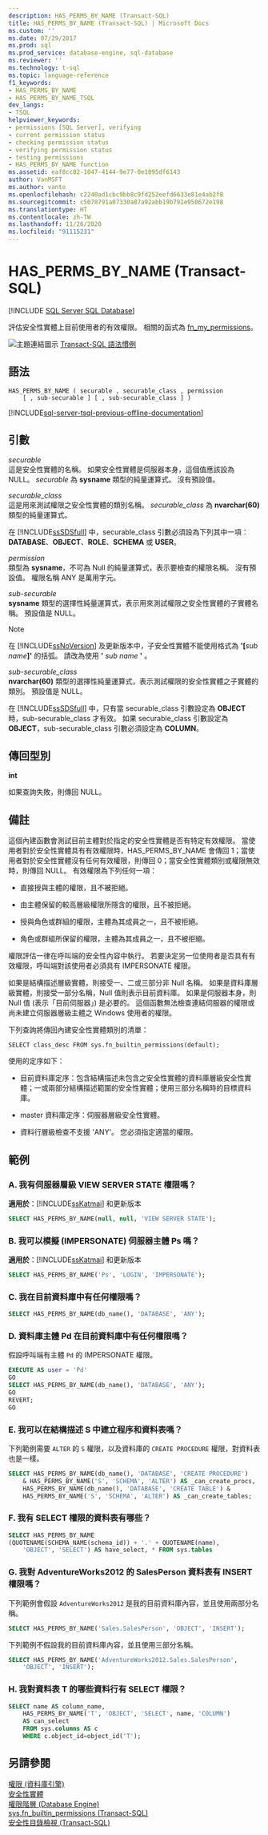 ```yaml
---
description: HAS_PERMS_BY_NAME (Transact-SQL)
title: HAS_PERMS_BY_NAME (Transact-SQL) | Microsoft Docs
ms.custom: ''
ms.date: 07/29/2017
ms.prod: sql
ms.prod_service: database-engine, sql-database
ms.reviewer: ''
ms.technology: t-sql
ms.topic: language-reference
f1_keywords:
- HAS_PERMS_BY_NAME
- HAS_PERMS_BY_NAME_TSQL
dev_langs:
- TSQL
helpviewer_keywords:
- permissions [SQL Server], verifying
- current permission status
- checking permission status
- verifying permission status
- testing permissions
- HAS_PERMS_BY_NAME function
ms.assetid: eaf8cc82-1047-4144-9e77-0e1095df6143
author: VanMSFT
ms.author: vanto
ms.openlocfilehash: c2240ad1cbc9bb8c9fd252eefd6633e81e4ab2f8
ms.sourcegitcommit: c5078791a07330a87a92abb19b791e950672e198
ms.translationtype: HT
ms.contentlocale: zh-TW
ms.lasthandoff: 11/26/2020
ms.locfileid: "91115231"
---
```

# <a name="has_perms_by_name-transact-sql"></a>HAS_PERMS_BY_NAME (Transact-SQL)
[!INCLUDE [SQL Server SQL Database](../../includes/applies-to-version/sql-asdb.md)]

  評估安全性實體上目前使用者的有效權限。 相關的函式為 [fn_my_permissions](../../relational-databases/system-functions/sys-fn-my-permissions-transact-sql.md)。  
  
 ![主題連結圖示](../../database-engine/configure-windows/media/topic-link.gif "主題連結圖示") [Transact-SQL 語法慣例](../../t-sql/language-elements/transact-sql-syntax-conventions-transact-sql.md)  
  
## <a name="syntax"></a>語法  
  
```syntaxsql
HAS_PERMS_BY_NAME ( securable , securable_class , permission    
    [ , sub-securable ] [ , sub-securable_class ] )  
```  
  
[!INCLUDE[sql-server-tsql-previous-offline-documentation](../../includes/sql-server-tsql-previous-offline-documentation.md)]

## <a name="arguments"></a>引數
 *securable*  
 這是安全性實體的名稱。 如果安全性實體是伺服器本身，這個值應該設為 NULL。 *securable* 為 **sysname** 類型的純量運算式。 沒有預設值。  
  
 *securable_class*  
 這是用來測試權限之安全性實體的類別名稱。 *securable_class* 為 **nvarchar(60)** 類型的純量運算式。  
  
 在 [!INCLUDE[ssSDSfull](../../includes/sssdsfull-md.md)] 中，securable_class 引數必須設為下列其中一項：**DATABASE**、**OBJECT**、**ROLE**、**SCHEMA** 或 **USER**。  
  
 *permission*  
 類型為 **sysname**，不可為 Null 的純量運算式，表示要檢查的權限名稱。 沒有預設值。 權限名稱 ANY 是萬用字元。  
  
 *sub-securable*  
 **sysname** 類型的選擇性純量運算式，表示用來測試權限之安全性實體的子實體名稱。 預設值是 NULL。  
  
> [!NOTE]  
>  在 [!INCLUDE[ssNoVersion](../../includes/ssnoversion-md.md)] 及更新版本中，子安全性實體不能使用格式為 **'[**_sub name_**]'** 的括弧。 請改為使用 **'** _sub name_ **'** 。  
  
 *sub-securable_class*  
 **nvarchar(60)** 類型的選擇性純量運算式，表示測試權限的安全性實體之子實體的類別。 預設值是 NULL。  
  
 在 [!INCLUDE[ssSDSfull](../../includes/sssdsfull-md.md)] 中，只有當 securable_class 引數設定為 **OBJECT** 時，sub-securable_class 才有效。 如果 securable_class 引數設定為 **OBJECT**，sub-securable_class 引數必須設定為 **COLUMN**。  
  
## <a name="return-types"></a>傳回型別  
 **int**  
  
 如果查詢失敗，則傳回 NULL。  
  
## <a name="remarks"></a>備註  
 這個內建函數會測試目前主體對於指定的安全性實體是否有特定有效權限。 當使用者對於安全性實體具有有效權限時，HAS_PERMS_BY_NAME 會傳回 1；當使用者對於安全性實體沒有任何有效權限，則傳回 0；當安全性實體類別或權限無效時，則傳回 NULL。 有效權限為下列任何一項：  
  
-   直接授與主體的權限，且不被拒絕。  
  
-   由主體保留的較高層級權限所隱含的權限，且不被拒絕。  
  
-   授與角色或群組的權限，主體為其成員之一，且不被拒絕。  
  
-   角色或群組所保留的權限，主體為其成員之一，且不被拒絕。  
  
 權限評估一律在呼叫端的安全性內容中執行。 若要決定另一位使用者是否具有有效權限，呼叫端對該使用者必須具有 IMPERSONATE 權限。  
  
 如果是結構描述層級實體，則接受一、二或三部分非 Null 名稱。 如果是資料庫層級實體，則接受一部分名稱，Null 值則表示目前資料庫。 如果是伺服器本身，則 Null 值 (表示「目前伺服器」) 是必要的。 這個函數無法檢查連結伺服器的權限或尚未建立伺服器層級主體之 Windows 使用者的權限。  
  
 下列查詢將傳回內建安全性實體類別的清單：  
  
```  
SELECT class_desc FROM sys.fn_builtin_permissions(default);  
```  
  
 使用的定序如下：  
  
-   目前資料庫定序：包含結構描述未包含之安全性實體的資料庫層級安全性實體；一或兩部分結構描述範圍的安全性實體；使用三部分名稱時的目標資料庫。  
  
-   master 資料庫定序：伺服器層級安全性實體。  
  
-   資料行層級檢查不支援 'ANY'。 您必須指定適當的權限。  
  
## <a name="examples"></a>範例  
  
### <a name="a-do-i-have-the-server-level-view-server-state-permission"></a>A. 我有伺服器層級 VIEW SERVER STATE 權限嗎？  
  
**適用於**：[!INCLUDE[ssKatmai](../../includes/sskatmai-md.md)] 和更新版本
  
```sql  
SELECT HAS_PERMS_BY_NAME(null, null, 'VIEW SERVER STATE');  
```  
  
### <a name="b-am-i-able-to-impersonate-server-principal-ps"></a>B. 我可以模擬 (IMPERSONATE) 伺服器主體 Ps 嗎？  
  
**適用於**：[!INCLUDE[ssKatmai](../../includes/sskatmai-md.md)] 和更新版本
  
```sql  
SELECT HAS_PERMS_BY_NAME('Ps', 'LOGIN', 'IMPERSONATE');  
```  
  
### <a name="c-do-i-have-any-permissions-in-the-current-database"></a>C. 我在目前資料庫中有任何權限嗎？  
  
```sql  
SELECT HAS_PERMS_BY_NAME(db_name(), 'DATABASE', 'ANY');  
```  
  
### <a name="d-does-database-principal-pd-have-any-permission-in-the-current-database"></a>D. 資料庫主體 Pd 在目前資料庫中有任何權限嗎？  
 假設呼叫端有主體 `Pd` 的 IMPERSONATE 權限。  
  
```sql  
EXECUTE AS user = 'Pd'  
GO  
SELECT HAS_PERMS_BY_NAME(db_name(), 'DATABASE', 'ANY');  
GO  
REVERT;  
GO  
```  
  
### <a name="e-can-i-create-procedures-and-tables-in-schema-s"></a>E. 我可以在結構描述 S 中建立程序和資料表嗎？  
 下列範例需要 `ALTER` 的 `S` 權限，以及資料庫的 `CREATE PROCEDURE` 權限，對資料表也是一樣。  
  
```sql  
SELECT HAS_PERMS_BY_NAME(db_name(), 'DATABASE', 'CREATE PROCEDURE')  
    & HAS_PERMS_BY_NAME('S', 'SCHEMA', 'ALTER') AS _can_create_procs,  
    HAS_PERMS_BY_NAME(db_name(), 'DATABASE', 'CREATE TABLE') &  
    HAS_PERMS_BY_NAME('S', 'SCHEMA', 'ALTER') AS _can_create_tables;  
```  
  
### <a name="f-which-tables-do-i-have-select-permission-on"></a>F. 我有 SELECT 權限的資料表有哪些？  
  
```sql  
SELECT HAS_PERMS_BY_NAME  
(QUOTENAME(SCHEMA_NAME(schema_id)) + '.' + QUOTENAME(name),   
    'OBJECT', 'SELECT') AS have_select, * FROM sys.tables  
```  
  
### <a name="g-do-i-have-insert-permission-on-the-salesperson-table-in-adventureworks2012"></a>G. 我對 AdventureWorks2012 的 SalesPerson 資料表有 INSERT 權限嗎？  
 下列範例會假設 `AdventureWorks2012` 是我的目前資料庫內容，並且使用兩部分名稱。  
  
```sql  
SELECT HAS_PERMS_BY_NAME('Sales.SalesPerson', 'OBJECT', 'INSERT');  
```  
  
 下列範例不假設我的目前資料庫內容，並且使用三部分名稱。  
  
```sql  
SELECT HAS_PERMS_BY_NAME('AdventureWorks2012.Sales.SalesPerson',   
    'OBJECT', 'INSERT');  
```  
  
### <a name="h-which-columns-of-table-t-do-i-have-select-permission-on"></a>H. 我對資料表 T 的哪些資料行有 SELECT 權限？  
  
```sql  
SELECT name AS column_name,   
    HAS_PERMS_BY_NAME('T', 'OBJECT', 'SELECT', name, 'COLUMN')   
    AS can_select   
    FROM sys.columns AS c   
    WHERE c.object_id=object_id('T');  
```  
  
## <a name="see-also"></a>另請參閱  
 [權限 &#40;資料庫引擎&#41;](../../relational-databases/security/permissions-database-engine.md)   
 [安全性實體](../../relational-databases/security/securables.md)   
 [權限階層 &#40;Database Engine&#41;](../../relational-databases/security/permissions-hierarchy-database-engine.md)   
 [sys.fn_builtin_permissions &#40;Transact-SQL&#41;](../../relational-databases/system-functions/sys-fn-builtin-permissions-transact-sql.md)   
 [安全性目錄檢視 &#40;Transact-SQL&#41;](../../relational-databases/system-catalog-views/security-catalog-views-transact-sql.md)  
  
  
